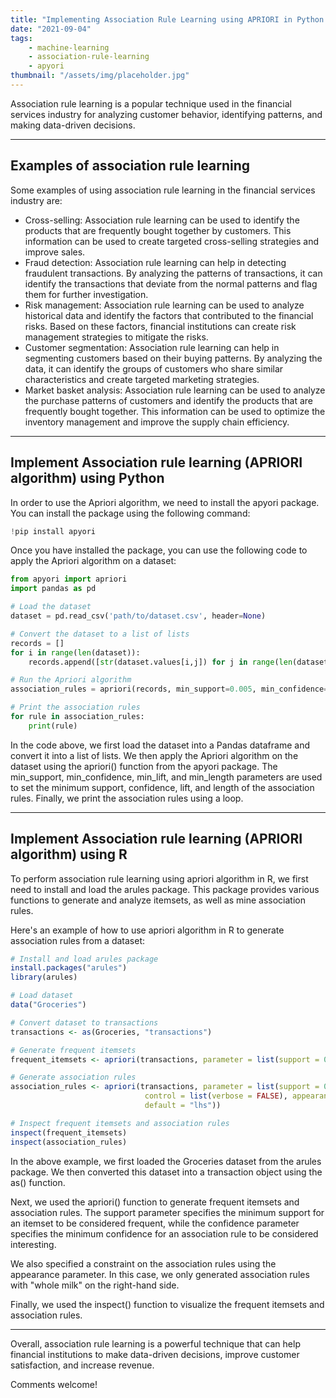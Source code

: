 ```yaml
---
title: "Implementing Association Rule Learning using APRIORI in Python and R"
date: "2021-09-04"
tags:
    - machine-learning
    - association-rule-learning
    - apyori
thumbnail: "/assets/img/placeholder.jpg"
---
```

Association rule learning is a popular technique used in the financial services industry for analyzing customer behavior, identifying patterns, and making data-driven decisions. 

---

## Examples of association rule learning
Some examples of using association rule learning in the financial services industry are:
- Cross-selling: Association rule learning can be used to identify the products that are frequently bought together by customers. This information can be used to create targeted cross-selling strategies and improve sales.
- Fraud detection: Association rule learning can help in detecting fraudulent transactions. By analyzing the patterns of transactions, it can identify the transactions that deviate from the normal patterns and flag them for further investigation.
- Risk management: Association rule learning can be used to analyze historical data and identify the factors that contributed to the financial risks. Based on these factors, financial institutions can create risk management strategies to mitigate the risks.
- Customer segmentation: Association rule learning can help in segmenting customers based on their buying patterns. By analyzing the data, it can identify the groups of customers who share similar characteristics and create targeted marketing strategies.
- Market basket analysis: Association rule learning can be used to analyze the purchase patterns of customers and identify the products that are frequently bought together. This information can be used to optimize the inventory management and improve the supply chain efficiency.

---

## Implement Association rule learning (APRIORI algorithm) using Python
In order to use the Apriori algorithm, we need to install the apyori package. You can install the package using the following command:
```python
!pip install apyori
```

Once you have installed the package, you can use the following code to apply the Apriori algorithm on a dataset:
```python
from apyori import apriori
import pandas as pd

# Load the dataset
dataset = pd.read_csv('path/to/dataset.csv', header=None)

# Convert the dataset to a list of lists
records = []
for i in range(len(dataset)):
    records.append([str(dataset.values[i,j]) for j in range(len(dataset.columns))])

# Run the Apriori algorithm
association_rules = apriori(records, min_support=0.005, min_confidence=0.2, min_lift=3, min_length=2)

# Print the association rules
for rule in association_rules:
    print(rule)
```

In the code above, we first load the dataset into a Pandas dataframe and convert it into a list of lists. We then apply the Apriori algorithm on the dataset using the apriori() function from the apyori package. The min_support, min_confidence, min_lift, and min_length parameters are used to set the minimum support, confidence, lift, and length of the association rules. Finally, we print the association rules using a loop.

---

## Implement Association rule learning (APRIORI algorithm) using R
To perform association rule learning using apriori algorithm in R, we first need to install and load the arules package. This package provides various functions to generate and analyze itemsets, as well as mine association rules.

Here's an example of how to use apriori algorithm in R to generate association rules from a dataset:
```R
# Install and load arules package
install.packages("arules")
library(arules)

# Load dataset
data("Groceries")

# Convert dataset to transactions
transactions <- as(Groceries, "transactions")

# Generate frequent itemsets
frequent_itemsets <- apriori(transactions, parameter = list(support = 0.005, confidence = 0.5))

# Generate association rules
association_rules <- apriori(transactions, parameter = list(support = 0.005, confidence = 0.5), 
                              control = list(verbose = FALSE), appearance = list(rhs = c("whole milk"), 
                              default = "lhs"))

# Inspect frequent itemsets and association rules
inspect(frequent_itemsets)
inspect(association_rules)
```

In the above example, we first loaded the Groceries dataset from the arules package. We then converted this dataset into a transaction object using the as() function.

Next, we used the apriori() function to generate frequent itemsets and association rules. The support parameter specifies the minimum support for an itemset to be considered frequent, while the confidence parameter specifies the minimum confidence for an association rule to be considered interesting.

We also specified a constraint on the association rules using the appearance parameter. In this case, we only generated association rules with "whole milk" on the right-hand side.

Finally, we used the inspect() function to visualize the frequent itemsets and association rules.

---

Overall, association rule learning is a powerful technique that can help financial institutions to make data-driven decisions, improve customer satisfaction, and increase revenue.

Comments welcome!